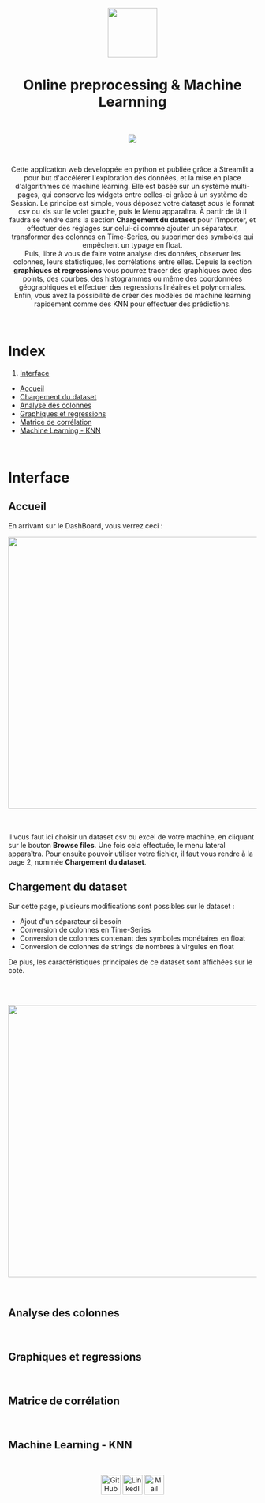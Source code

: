 <p align="center">
  <img src="https://user-images.githubusercontent.com/63207451/122607703-45785180-d07b-11eb-9f7e-b8505e04d5b1.png" height="100">
</p>
  
<h1 align="center">Online preprocessing & Machine Learnning</h1>
<br/>

<p align="center">
  <a href="https://share.streamlit.io/antonin-lfv/online_preprocessing_for_ml/main.py"><img src="https://static.streamlit.io/badges/streamlit_badge_black_white.svg"/></a>
  </p>

<br/>

<p align="center">
Cette application web developpée en python et publiée grâce à Streamlit a pour but d'accélérer l'exploration des données, et la mise en place d'algorithmes de machine learning. Elle est basée sur un système multi-pages, qui conserve les widgets entre celles-ci grâce à un système de Session. Le principe est simple, vous déposez votre dataset sous le format csv ou xls sur le volet gauche, puis le Menu apparaîtra. À partir de là il faudra se rendre dans la section <b>Chargement du dataset</b> pour l'importer, et effectuer des réglages sur celui-ci comme ajouter un séparateur, transformer des colonnes en Time-Series, ou supprimer des symboles qui empêchent un typage en float. <br/>
Puis, libre à vous de faire votre analyse des données, observer les colonnes, leurs statistiques, les corrélations entre elles. Depuis la section <b>graphiques et regressions</b> vous pourrez tracer des graphiques avec des points, des courbes, des histogrammes ou même des coordonnées géographiques et effectuer des regressions linéaires et polynomiales. <br/>
Enfin, vous avez la possibilité de créer des modèles de machine learning rapidement comme des KNN pour effectuer des prédictions.
  </p>
  
<br/>

# Index

1. [Interface](#Interface)
  - [Accueil](#Accueil)
  - [Chargement du dataset](#Chargement-du-dataset)
  - [Analyse des colonnes](#Analyse-des-colonnes)
  - [Graphiques et regressions](#Graphiques-et-regressions)
  - [Matrice de corrélation](#Matrice-de-corrélation)
  - [Machine Learning - KNN](#Machine-Learning---KNN)


<br/>

# Interface

## Accueil

En arrivant sur le DashBoard, vous verrez ceci :
<br/>

<p align="center">
  <img src="https://user-images.githubusercontent.com/63207451/122610535-1dd7b800-d080-11eb-8416-c30390474f36.png" height="550">
</p>

<br/>

<br/>
Il vous faut ici choisir un dataset csv ou excel de votre machine, en cliquant sur le bouton <b>Browse files</b>. Une fois cela effectuée, le menu lateral apparaîtra. Pour ensuite pouvoir utiliser votre fichier, il faut vous rendre à la page 2, nommée <b>Chargement du dataset</b>. <br/>

## Chargement du dataset

Sur cette page, plusieurs modifications sont possibles sur le dataset : 
- Ajout d'un séparateur si besoin
- Conversion de colonnes en Time-Series
- Conversion de colonnes contenant des symboles monétaires en float
- Conversion de colonnes de strings de nombres à virgules en float <br/>

De plus, les caractéristiques principales de ce dataset sont affichées sur le coté.<br/>

<br/>
<br/>

<p align="center">
  <img src="https://user-images.githubusercontent.com/63207451/122611487-b1f64f00-d081-11eb-9af5-2fbb85e9e3bf.png" height="550">
</p>

<br/>

## Analyse des colonnes

<br/>

## Graphiques et regressions

<br/>

## Matrice de corrélation

<br/>

## Machine Learning - KNN

<br/>


<p align="center">
  <a href="https://github.com/antonin-lfv" class="fancybox" ><img src="https://user-images.githubusercontent.com/63207451/97302854-e484da80-1859-11eb-9374-5b319ca51197.png" title="GitHub" width="40" height="40"></a>
  <a href="https://www.linkedin.com/in/antonin-lefevre-565b8b141" class="fancybox" ><img src="https://user-images.githubusercontent.com/63207451/97303444-b2c04380-185a-11eb-8cfc-864c33a64e4b.png" title="LinkedIn" width="40" height="40"></a>
  <a href="mailto:antoninlefevre45@icloud.com" class="fancybox" ><img src="https://user-images.githubusercontent.com/63207451/97303543-cec3e500-185a-11eb-8adc-c1364e2054a9.png" title="Mail" width="40" height="40"></a>
</p>
